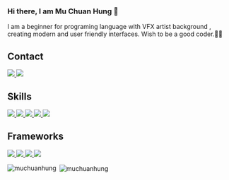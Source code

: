 ### Hi there, I am Mu Chuan Hung 👋
I am a beginner for programing language with VFX artist background , creating modern and user friendly interfaces. Wish to be a good coder.💪🏻

## Contact
<a href="https://www.linkedin.com/in/muchuanhung/">
  <img src="https://img.shields.io/badge/LinkedIn-0A66C2?style=for-the-badge&logo=LinkedIn&logoColor=white">
</a>
<a href="mailto:mu.chuan.hung@gmail.com">
  <img src="https://img.shields.io/badge/mu.chuan.hung@gmail.com-fafafa?style=for-the-badge&logo=Gmail&logoColor=#EA4335">
</a>

## Skills 
<a href="https://html.com/">
  <img src="https://img.shields.io/badge/HTML-E34F26?style=for-the-badge&logo=HTML5&logoColor=white">
</a>
<a href="https://www.w3schools.com/css/">
  <img src="https://img.shields.io/badge/CSS-1572B6?style=for-the-badge&logo=CSS3&logoColor=white">
</a>
<a href="https://www.javascript.com/">
  <img src="https://img.shields.io/badge/JavaScript-323330?style=for-the-badge&logo=javascript&logoColor=F7DF1E">
</a>
<a href="https://nodejs.org/en/">
  <img src="https://img.shields.io/badge/NODE.JS-339933?style=for-the-badge&logo=Node.js&logoColor=white">
</a>
<a href="https://sass-lang.com/">
  <img src="https://img.shields.io/badge/Sass-CC6699?style=for-the-badge&logo=Sass&logoColor=white">
</a>

## Frameworks
<a href="https://vuejs.org/">
  <img src="https://img.shields.io/badge/Vue.js-4FC08D?style=for-the-badge&logo=Vue.js&logoColor=white">
</a>
<a href="https://expressjs.com/">
  <img src="https://img.shields.io/badge/Express.js-339933?style=for-the-badge&logo=Node.js&logoColor=white">
</a>
<a href="https://getbootstrap.com/">
  <img src="https://img.shields.io/badge/Bootstrap-7952B3?style=for-the-badge&logo=Bootstrap&logoColor=white">
</a>
<a href="https://handlebarsjs.com/">
  <img src="https://img.shields.io/badge/Handlebars.js-000000?style=for-the-badge&logo=Handlebars.js&logoColor=white">
</a>

<p><img align="left" src="https://github-readme-stats.vercel.app/api/top-langs?username=muchuanhung&show_icons=true&locale=en&layout=compact" alt="muchuanhung" /></p>

<p>&nbsp;<img align="center" src="https://github-readme-stats.vercel.app/api?username=muchuanhung&show_icons=true&locale=en" alt="muchuanhung" /></p>

